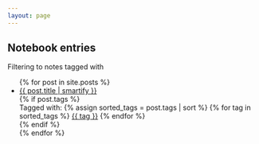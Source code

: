 ```yaml
---
layout: page
---
```


## Notebook entries

<div id="notebook_filters">
  Filtering to notes tagged with
</div>

<ul id="notebook_index">
{% for post in site.posts %}
<li class="{% for tag in post.tags %}tagged_with_{{ tag }} {% endfor %}">
  <div>
    <div class="notebook_index__url">
      <a href="{{ post.url }}">{{ post.title | smartify }}</a> <br/>
    </div>
    {% if post.tags %}
    <div class="notebook_index__tags">
      Tagged with:
      {% assign sorted_tags = post.tags | sort %}
      {% for tag in sorted_tags %}
        <a href="#" onclick="filterToTag('{{ tag }}')">{{ tag }}</a>
      {% endfor %}
    </div>
    {% endif %}
  </div>
</li>
{% endfor %}
</ul>
